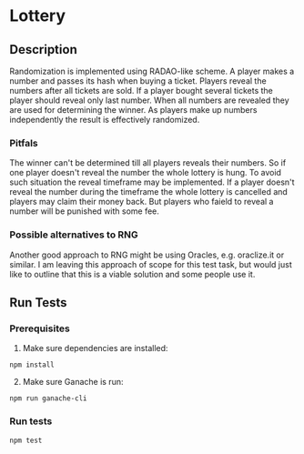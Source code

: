 # Lottery

## Description

Randomization is implemented using RADAO-like scheme. A player makes a number and passes its hash when buying a ticket.
Players reveal the numbers after all tickets are sold. If a player bought several tickets the player should reveal only last number.
When all numbers are revealed they are used for determining the winner.
As players make up numbers independently the result is effectively randomized.

### Pitfals

The winner can't be determined till all players reveals their numbers. So if one player doesn't reveal the number the whole lottery is hung.
To avoid such situation the reveal timeframe may be implemented. If a player doesn't reveal the number during the timeframe the whole lottery is cancelled and players may claim their money back. But players who faield to reveal a number will be punished with some fee.

### Possible alternatives to RNG

Another good approach to RNG might be using Oracles, e.g. oraclize.it or similar. I am leaving this approach of scope for this test task, but would just like to outline that this is a viable solution and some people use it.

## Run Tests

### Prerequisites

1. Make sure dependencies are installed: 
```
npm install
```
2. Make sure Ganache is run:
```
npm run ganache-cli
```

### Run tests
```
npm test
```
